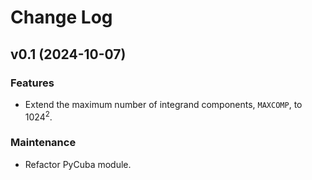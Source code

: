 # Change Log

## v0.1 (2024-10-07)

### Features

- Extend the maximum number of integrand components, ``MAXCOMP``, to $1024^2$.

### Maintenance

- Refactor PyCuba module.
